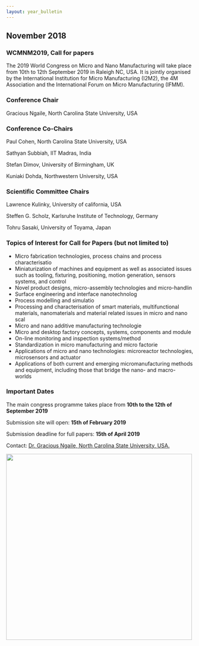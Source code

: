 ```yaml
---
layout: year_bulletin
---
```


## November 2018

### WCMNM2019, Call for papers


The 2019 World Congress on Micro and Nano Manufacturing will take place from 10th to 12th September 2019 in Raleigh NC, USA.
It is jointly organised by the International Institution for Micro Manufacturing (I2M2), the 4M Association and the International Forum on Micro Manufacturing (IFMM).

### Conference Chair

Gracious Ngaile, North Carolina State University, USA

### Conference Co-Chairs

Paul Cohen, North Carolina State University, USA

Sathyan Subbiah, IIT Madras, India

Stefan Dimov, University of Birmingham, UK

Kuniaki Dohda, Northwestern University, USA 

### Scientific Committee Chairs


Lawrence Kulinky, University of california, USA

Steffen G. Scholz, Karlsruhe Institute of Technology, Germany

Tohru Sasaki, University of Toyama, Japan

### Topics of Interest for Call for Papers (but not limited to)
<ul>
    <li>Micro fabrication technologies, process chains and process characterisatio</li>
    <li>Miniaturization of machines and equipment as well as associated issues such as tooling, fixturing, positioning, motion generation, sensors systems, and control
    <li>Novel product designs, micro-assembly technologies and micro-handlin</li>
    <li>Surface engineering and interface nanotechnolog</li>
    <li>Process modelling and simulatio</li>
    <li>Processing and characterisation of smart materials, multifunctional materials, nanomaterials and material related issues in micro and nano scal</li>
    <li>Micro and nano additive manufacturing technologie</li>
    <li>Micro and desktop factory concepts, systems, components and module</li>
    <li>On-line monitoring and inspection systems/method</li>
    <li>Standardization in micro manufacturing and micro factorie</li>
    <li>Applications of micro and nano technologies: microreactor technologies, microsensors and actuator</li>
    <li>Applications of both current and emerging micromanufacturing methods and equipment, including those that bridge the nano- and macro- worlds</li>
</ul>
    
### Important Dates

The main congress programme takes place from **10th to the 12th of September 2019**

Submission site will open:  **15th of February 2019** 

Submission deadline for full papers:  **15th of April 2019**  


 
Contact: <a href="mailto:gngaile@ncsu.edu">Dr. Gracious Ngaile, North Carolina State University, USA.</strong></a>

<img src="/4m-association/assets/images/files/CFP_logos_Ngaile.png" width="500px">